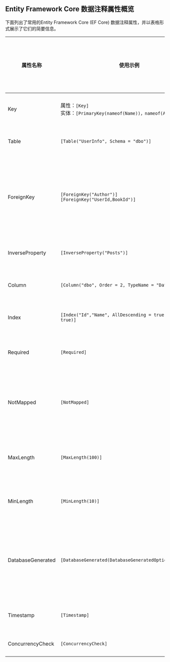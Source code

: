 
## Entity Framework Core 数据注释属性概览

下面列出了常用的Entity Framework Core (EF Core) 数据注释属性，并以表格形式展示了它们的简要信息。

| 属性名称 | 使用示例 | 应用于实体/属性 | 影响数据库架构 | 说明 |
| --- | --- | --- | --- | --- |
| Key | 属性：`[Key]`<br>实体：`[PrimaryKey(nameof(Name))，nameof(Age))]` | 属性/实体 | 是 | 标记属性作为实体的主键 |
| Table | `[Table("UserInfo", Schema = "dbo")]` | 实体 | 是 | 指定实体映射到的数据库表名、组织架构 |
| ForeignKey | `[ForeignKey("Author")]`<br>`[ForeignKey("UserId,BookId")]` | 属性 | 是 | 指定属性作为外键、复合外键<br>可用于标量属性(scaler property)和导航属性(reference navigation property) |
| InverseProperty | `[InverseProperty("Posts")]` | 属性 | 否 | 指定导航属性的反向属性，帮助建立双向关系 |
| Column | `[Column("dbo", Order = 2, TypeName = "DateTime2")]` | 属性 | 是 | 指定数据库中列的名称、顺序和类型 |
| Index | `[Index("Id","Name", AllDescending = true, IsUnique = true)]` | 属性 | 是 | 创建单/多列索引，设置排序，提高性能 |
| Required | `[Required]` | 属性 | 是 | 指定属性为必填项，数据库创建 `NOT NULL` 列 |
| NotMapped | `[NotMapped]` | 属性/实体 | 否 | 标记属性或实体不映射到数据库中的列或表<br>没有`setter`或`getter`的属性自动不映射 |
| MaxLength | `[MaxLength(100)]` | 属性 | 是 | 限制字符串或数组的最大长度，并设置数据库中相应列的最大大小 |
| MinLength | `[MinLength(10)]` | 属性 | 否 | 指定属性中数组或字符串的最小长度，模型验证 |
| DatabaseGenerated | `[DatabaseGenerated(DatabaseGeneratedOption.Identity)]` | 属性 | 是 | 指定数据库如何生成值<br>`None`：从不<br>`Identity`：Insert时生成<br>`Computed`：Insert和Update时生成 |
| Timestamp | `[Timestamp]` | 属性 | 是 | 标记单个`Byte[]`类型属性参与乐观并发控制 |
| ConcurrencyCheck | `[ConcurrencyCheck]` | 属性 | 是 | 标记多个属性参与乐观并发检查 |